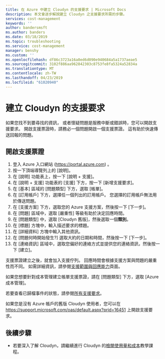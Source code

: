 ```yaml
---
title: 在 Azure 中建立 Cloudyn 的支援要求 | Microsoft Docs
description: 本文會逐步解說建立 Cloudyn 之支援要求所需的步驟。
services: cost-management
keywords: ''
author: bandersmsft
ms.author: banders
ms.date: 03/18/2019
ms.topic: troubleshooting
ms.service: cost-management
manager: benshy
ms.custom: ''
ms.openlocfilehash: df86c3723a16a0ed6d090e940684a5a1737aeae5
ms.sourcegitcommit: 3102f886aa962842303c8753fe8fa5324a52834a
ms.translationtype: MT
ms.contentlocale: zh-TW
ms.lasthandoff: 04/23/2019
ms.locfileid: "61020940"
---
```

# <a name="create-a-support-request-for-cloudyn"></a>建立 Cloudyn 的支援要求

如果您找不到要尋找的資訊， 或者懷疑問題是服務中斷或錯誤時，您可以開啟支援要求。 開啟支援票證時，請務必一個問題開啟一個支援票證。 這有助於快速傳送回報的問題。

## <a name="open-a-support-ticket"></a>開啟支援票證

1. 登入 Azure 入口網站 (https://portal.azure.com) 。
2. 按一下頂端導覽列上的 [說明]。
3. 在 [說明] 功能表上，按一下 [說明 + 支援]。
4. 在 [說明 + 支援] 功能表的 [支援] 下方，按一下 [新增支援要求]。
5. 在 [基本] 區域的 [問題類型] 下方，選取 [帳單]。
6. 在 [訂用帳戶] 下方，選擇任一個列出的訂用帳戶。 您選擇的訂用帳戶無法用於傳送問題。
7. 在 [支援方案] 下方，選取您的 Azure 支援方案，然後按一下 [下一步]。  
8. 在 [問題] 區域中，選取 [嚴重性] 等級有助於決定回應時間。
9. 在 [問題類型] 中，選取 [Cloudyn 舊版]，然後選取一個**類別**。
10. 在 [標題] 方塊中，輸入描述要求的標題。
11. 在 [詳細資料] 方塊中輸入其他資訊。
12. 在 [問題何時開始發生?] 選取大約的日期和時間，然後按一下 [下一步]。  
14. 在 [連絡資訊] 區域中，選取您偏好的連絡方式並提供您的連絡資訊，然後按一下 [建立]。  

支援票證建立之後，就會加入支援佇列。 回應時間會根據支援方案與問題的嚴重性而不同。 如需詳細資訊，請參閱[支援範圍與回應能力](https://azure.microsoft.com/support/plans/response/)頁面。

如果您想要針對成本管理建立帳單支援票證，請在 [問題類型] 下方，選取 [Azure 成本管理]。

若要查看已歸檔事件的狀態，請參閱[所有支援要求](../azure-supportability/how-to-create-azure-support-request.md#all-support-requests)。

如果您是沒有 Azure 帳戶的舊版 Cloudyn 使用者，您可以在 https://support.microsoft.com/oas/default.aspx?prid=16451 上開啟支援要求。


## <a name="next-steps"></a>後續步驟

- 若要深入了解 Cloudyn，請繼續進行 Cloudyn 的[檢閱使用量和成本](tutorial-review-usage.md)教學課程。

